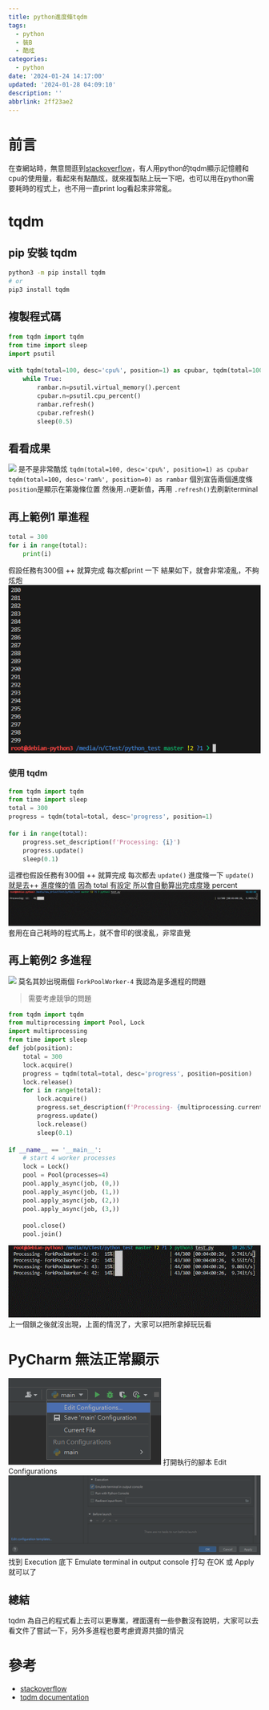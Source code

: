 ```yaml
---
title: python進度條tqdm
tags:
  - python
  - 裝B
  - 酷炫
categories:
  - python
date: '2024-01-24 14:17:00'
updated: '2024-01-28 04:09:10'
description: ''
abbrlink: 2ff23ae2
---
```

# 前言
在查網站時，無意間逛到[stackoverflow](https://stackoverflow.com/questions/276052/how-to-get-current-cpu-and-ram-usage-in-python/69511430#69511430)，有人用python的tqdm顯示記憶體和cpu的使用量，看起來有點酷炫，就來複製貼上玩一下吧，也可以用在python需要耗時的程式上，也不用一直print log看起來非常亂。
 <!-- more -->
 # tqdm
## pip 安裝 tqdm
``` bash
python3 -m pip install tqdm 
# or
pip3 install tqdm
```
## 複製程式碼
``` python
from tqdm import tqdm
from time import sleep
import psutil

with tqdm(total=100, desc='cpu%', position=1) as cpubar, tqdm(total=100, desc='ram%', position=0) as rambar:
    while True:
        rambar.n=psutil.virtual_memory().percent
        cpubar.n=psutil.cpu_percent()
        rambar.refresh()
        cpubar.refresh()
        sleep(0.5)
```
## 看看成果
![](/images/20240124113531.gif)
是不是非常酷炫 
`tqdm(total=100, desc='cpu%', position=1) as cpubar` 
`tqdm(total=100, desc='ram%', position=0) as rambar`
個別宣告兩個進度條 `position`是顯示在第幾條位置
然後用`.n`更新值，再用 `.refresh()`去刷新terminal

## 再上範例1 單進程
``` python
total = 300
for i in range(total):
    print(i)
```
假設任務有300個 ++ 就算完成 每次都print 一下
結果如下，就會非常凌亂，不夠炫炮
![](/images/20240125155025.png)
### 使用 tqdm
``` python
from tqdm import tqdm
from time import sleep
total = 300
progress = tqdm(total=total, desc='progress', position=1)

for i in range(total):
    progress.set_description(f'Processing: {i}')
    progress.update()
    sleep(0.1)

```

這裡也假設任務有300個 ++ 就算完成 每次都去 `update()` 進度條一下
`update()`就是去++ 進度條的值 因為 total 有設定 所以會自動算出完成度幾 percent
![](/images/20240125160318.gif)
套用在自己耗時的程式馬上，就不會印的很凌亂，非常直覺

##  再上範例2 多進程
![](/images/20240126102505.gif)
莫名其妙出現兩個 `ForkPoolWorker-4` 我認為是多進程的問題
> 需要考慮競爭的問題

``` python
from tqdm import tqdm
from multiprocessing import Pool, Lock
import multiprocessing
from time import sleep
def job(position):
    total = 300
    lock.acquire()
    progress = tqdm(total=total, desc='progress', position=position)
    lock.release()
    for i in range(total):
        lock.acquire()
        progress.set_description(f'Processing- {multiprocessing.current_process().name}: {i}')
        progress.update()
        lock.release()
        sleep(0.1)  

if __name__ == '__main__':
    # start 4 worker processes
    lock = Lock()
    pool = Pool(processes=4)
    pool.apply_async(job, (0,)) 
    pool.apply_async(job, (1,)) 
    pool.apply_async(job, (2,)) 
    pool.apply_async(job, (3,))  
    
    pool.close()
    pool.join()

```
![](/images/20240126102729.gif)
上一個鎖之後就沒出現，上面的情況了，大家可以把所拿掉玩玩看

# PyCharm 無法正常顯示
![](/images/20240128115759.png)
打開執行的腳本 Edit Configurations
![](/images/20240128120322.png)
找到 Execution 底下 Emulate terminal in output console 打勾
在OK 或 Apply 就可以了
## 總結
tqdm 為自己的程式看上去可以更專業，裡面還有一些參數沒有說明，大家可以去看文件了嘗試一下，另外多進程也要考慮資源共搶的情況
# 參考
- [stackoverflow](https://stackoverflow.com/questions/276052/how-to-get-current-cpu-and-ram-usage-in-python/69511430#69511430)
- [tqdm documentation](https://tqdm.github.io/)



